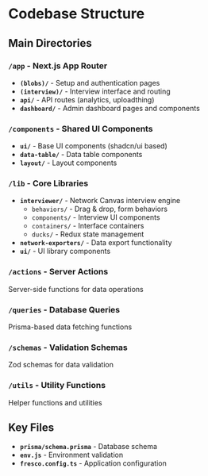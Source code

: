 # Codebase Structure

## Main Directories

### `/app` - Next.js App Router
- **`(blobs)/`** - Setup and authentication pages
- **`(interview)/`** - Interview interface and routing
- **`api/`** - API routes (analytics, uploadthing)
- **`dashboard/`** - Admin dashboard pages and components

### `/components` - Shared UI Components
- **`ui/`** - Base UI components (shadcn/ui based)
- **`data-table/`** - Data table components
- **`layout/`** - Layout components

### `/lib` - Core Libraries
- **`interviewer/`** - Network Canvas interview engine
  - `behaviors/` - Drag & drop, form behaviors
  - `components/` - Interview UI components
  - `containers/` - Interface containers
  - `ducks/` - Redux state management
- **`network-exporters/`** - Data export functionality
- **`ui/`** - UI library components

### `/actions` - Server Actions
Server-side functions for data operations

### `/queries` - Database Queries
Prisma-based data fetching functions

### `/schemas` - Validation Schemas
Zod schemas for data validation

### `/utils` - Utility Functions
Helper functions and utilities

## Key Files
- **`prisma/schema.prisma`** - Database schema
- **`env.js`** - Environment validation
- **`fresco.config.ts`** - Application configuration